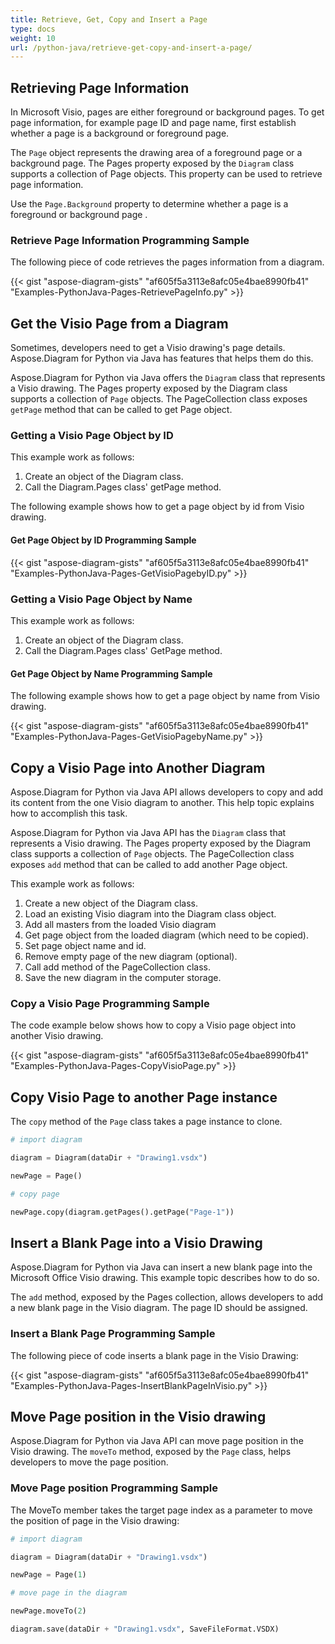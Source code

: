 ```yaml
---
title: Retrieve, Get, Copy and Insert a Page
type: docs
weight: 10
url: /python-java/retrieve-get-copy-and-insert-a-page/
---
```


## **Retrieving Page Information**
In Microsoft Visio, pages are either foreground or background pages. To get page information, for example page ID and page name, first establish whether a page is a background or foreground page.

The `Page` object represents the drawing area of a foreground page or a background page. The Pages property exposed by the `Diagram` class supports a collection of Page objects. This property can be used to retrieve page information.

Use the `Page.Background` property to determine whether a page is a foreground or background page .

### **Retrieve Page Information Programming Sample**
The following piece of code retrieves the pages information from a diagram.

{{< gist "aspose-diagram-gists" "af605f5a3113e8afc05e4bae8990fb41" "Examples-PythonJava-Pages-RetrievePageInfo.py" >}}

## **Get the Visio Page from a Diagram**
Sometimes, developers need to get a Visio drawing's page details. Aspose.Diagram for Python via Java has features that helps them do this.

Aspose.Diagram for Python via Java offers the `Diagram` class that represents a Visio drawing. The Pages property exposed by the Diagram class supports a collection of `Page` objects. The PageCollection class exposes `getPage` method that can be called to get Page object.

### **Getting a Visio Page Object by ID**
This example work as follows:

1. Create an object of the Diagram class.
1. Call the Diagram.Pages class' getPage method.

The following example shows how to get a page object by id from Visio drawing.

#### **Get Page Object by ID Programming Sample**
{{< gist "aspose-diagram-gists" "af605f5a3113e8afc05e4bae8990fb41" "Examples-PythonJava-Pages-GetVisioPagebyID.py" >}}

### **Getting a Visio Page Object by Name**
This example work as follows:

1. Create an object of the Diagram class.
1. Call the Diagram.Pages class' GetPage method.

#### **Get Page Object by Name Programming Sample**
The following example shows how to get a page object by name from Visio drawing.

{{< gist "aspose-diagram-gists" "af605f5a3113e8afc05e4bae8990fb41" "Examples-PythonJava-Pages-GetVisioPagebyName.py" >}}

## **Copy a Visio Page into Another Diagram**
Aspose.Diagram for Python via Java API allows developers to copy and add its content from the one Visio diagram to another. This help topic explains how to accomplish this task.

Aspose.Diagram for Python via Java API has the `Diagram` class that represents a Visio drawing. The Pages property exposed by the Diagram class supports a collection of `Page` objects. The PageCollection class exposes `add` method that can be called to add another Page object.

This example work as follows:

1. Create a new object of the Diagram class.
1. Load an existing Visio diagram into the Diagram class object.
1. Add all masters from the loaded Visio diagram
1. Get page object from the loaded diagram (which need to be copied).
1. Set page object name and id.
1. Remove empty page of the new diagram (optional).
1. Call add method of the PageCollection class.
1. Save the new diagram in the computer storage.

### **Copy a Visio Page Programming Sample**
The code example below shows how to copy a Visio page object into another Visio drawing.

{{< gist "aspose-diagram-gists" "af605f5a3113e8afc05e4bae8990fb41" "Examples-PythonJava-Pages-CopyVisioPage.py" >}}

## **Copy Visio Page to another Page instance**
The `copy` method of the `Page` class takes a page instance to clone.

``` python
# import diagram

diagram = Diagram(dataDir + "Drawing1.vsdx")

newPage = Page()

# copy page

newPage.copy(diagram.getPages().getPage("Page-1"))

```

## **Insert a Blank Page into a Visio Drawing**
Aspose.Diagram for Python via Java can insert a new blank page into the Microsoft Office Visio drawing. This example topic describes how to do so.

The `add` method, exposed by the Pages collection, allows developers to add a new blank page in the Visio diagram. The page ID should be assigned.

### **Insert a Blank Page Programming Sample**
The following piece of code inserts a blank page in the Visio Drawing:

{{< gist "aspose-diagram-gists" "af605f5a3113e8afc05e4bae8990fb41" "Examples-PythonJava-Pages-InsertBlankPageInVisio.py" >}}

## **Move Page position in the Visio drawing**
Aspose.Diagram for Python via Java API can move page position in the Visio drawing. The `moveTo` method, exposed by the `Page` class, helps developers to move the page position.

### **Move Page position Programming Sample**
The MoveTo member takes the target page index as a parameter to move the position of page in the Visio drawing:

``` python
# import diagram

diagram = Diagram(dataDir + "Drawing1.vsdx")

newPage = Page(1)

# move page in the diagram

newPage.moveTo(2)

diagram.save(dataDir + "Drawing1.vsdx", SaveFileFormat.VSDX)
```
